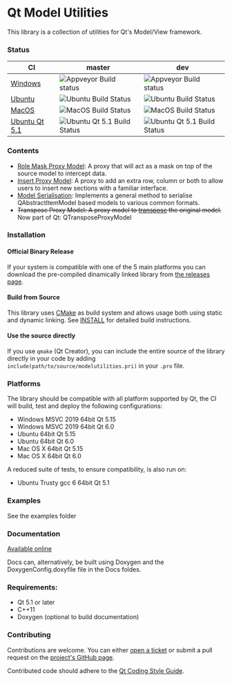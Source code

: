 # Qt Model Utilities

This library is a collection of utilities for Qt's Model/View framework.

### Status
| **CI** | **master** | **dev** |
|--------|------------|---------|
| [Windows](https://ci.appveyor.com/project/VSRonin/qtmodelutilities) | ![Appveyor Build status](https://ci.appveyor.com/api/projects/status/3x8h2laxlbh9wc7c/branch/master?svg=true) | ![Appveyor Build status](https://ci.appveyor.com/api/projects/status/3x8h2laxlbh9wc7c/branch/dev?svg=true)|
| [Ubuntu](https://github.com/VSRonin/QtModelUtilities/actions/workflows/ubuntu.yml) | ![Ubuntu Build Status](https://github.com/VSRonin/QtModelUtilities/actions/workflows/ubuntu.yml/badge.svg?branch=master) | ![Ubuntu Build Status](https://github.com/VSRonin/QtModelUtilities/actions/workflows/ubuntu.yml/badge.svg?branch=dev) |
| [MacOS](https://github.com/VSRonin/QtModelUtilities/actions/workflows/macos.yml) | ![MacOS Build Status](https://github.com/VSRonin/QtModelUtilities/actions/workflows/macos.yml/badge.svg?branch=master) | ![MacOS Build Status](https://github.com/VSRonin/QtModelUtilities/actions/workflows/macos.yml/badge.svg?branch=dev) |
| [Ubuntu Qt 5.1](https://travis-ci.org/VSRonin/QtModelUtilities) | ![Ubuntu Qt 5.1 Build Status](https://travis-ci.org/VSRonin/QtModelUtilities.svg?branch=master) | ![Ubuntu Qt 5.1 Build Status](https://travis-ci.org/VSRonin/QtModelUtilities.svg?branch=dev) |

### Contents

+ [Role Mask Proxy Model](https://vsronin.github.io/QtModelUtilities/md__r_e_a_d_m_e__role__mask__proxy__model.html): A proxy that will act as a mask on top of the source model to intercept data.
+ [Insert Proxy Model](https://vsronin.github.io/QtModelUtilities/md__r_e_a_d_m_e__insert__proxy__model.html): A proxy to add an extra row, column or both to allow users to insert new sections with a familiar interface.
+ [Model Serialisation](https://vsronin.github.io/QtModelUtilities/md__r_e_a_d_m_e__model__serialisation.html): Implements a general method to serialise QAbstractItemModel based models to various common formats.
+ ~~Transpose Proxy Model: A proxy model to [transpose](https://en.wikipedia.org/wiki/Transpose#Examples) the original model.~~ Now part of Qt: QTransposeProxyModel

### Installation

#### Official Binary Release
If your system is compatible with one of the 5 main platforms you can download the pre-compiled dinamically linked library from [the releases page](https://github.com/VSRonin/QtModelUtilities/releases).

#### Build from Source
This library uses [CMake](https://cmake.org/) as build system and allows usage both using static and dynamic linking. 
See [INSTALL](https://vsronin.github.io/QtModelUtilities/md__i_n_s_t_a_l_l.html) for detailed build instructions.

#### Use the source directly
If you use `qmake` (Qt Creator), you can include the entire source of the library directly in your code by adding `include(path/to/source/modelutilities.pri)` in your `.pro` file.

### Platforms

The library should be compatible with all platform supported by Qt, the CI will build, test and deploy the following configurations:

+ Windows MSVC 2019 64bit Qt 5.15
+ Windows MSVC 2019 64bit Qt 6.0
+ Ubuntu 64bit Qt 5.15
+ Ubuntu 64bit Qt 6.0
+ Mac OS X 64bit Qt 5.15
+ Mac OS X 64bit Qt 6.0

A reduced suite of tests, to ensure compatibility, is also run on:

+ Ubuntu Trusty gcc 6 64bit Qt 5.1

### Examples

See the examples folder

### Documentation

[Available online](https://vsronin.github.io/QtModelUtilities/index.html)

Docs can, alternatively, be built using Doxygen and the DoxygenConfig.doxyfile file in the Docs foldes.

### Requirements:

+ Qt 5.1 or later
+ C++11
+ Doxygen (optional to build documentation)

### Contributing

Contributions are welcome. 
You can either [open a ticket](https://github.com/VSRonin/QtModelUtilities/issues) or submit a pull request on the [project's GitHub page](https://github.com/VSRonin/QtModelUtilities).

Contributed code should adhere to the [Qt Coding Style Guide](https://wiki.qt.io/Qt_Coding_Style).